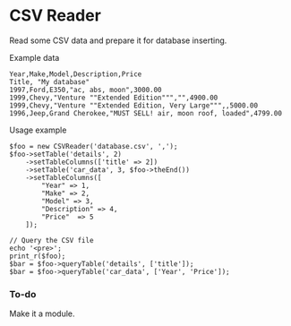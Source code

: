 # CSV Reader

Read some CSV data and prepare it for database inserting. 

Example data

	Year,Make,Model,Description,Price
	Title, "My database"
	1997,Ford,E350,"ac, abs, moon",3000.00
	1999,Chevy,"Venture ""Extended Edition""","",4900.00
	1999,Chevy,"Venture ""Extended Edition, Very Large""",,5000.00
	1996,Jeep,Grand Cherokee,"MUST SELL! air, moon roof, loaded",4799.00

Usage example

	$foo = new CSVReader('database.csv', ',');
	$foo->setTable('details', 2)
		->setTableColumns(['title' => 2])
		->setTable('car_data', 3, $foo->theEnd())
		->setTableColumns([
			"Year" => 1, 
			"Make" => 2, 
			"Model" => 3, 
			"Description" => 4, 
			"Price"  => 5
		]);

	// Query the CSV file
	echo '<pre>';
	print_r($foo);
	$bar = $foo->queryTable('details', ['title']);
	$bar = $foo->queryTable('car_data', ['Year', 'Price']);

### To-do

Make it a module.
